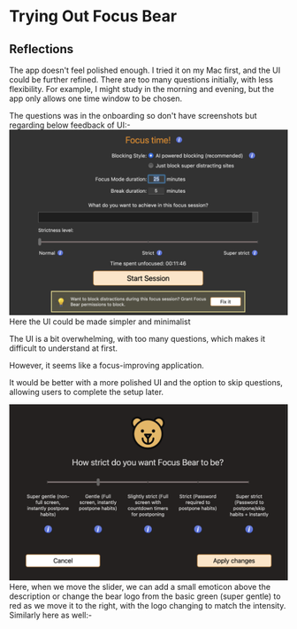 # Trying Out Focus Bear

## Reflections

The app doesn't feel polished enough. I tried it on my Mac first, and the UI could be further refined. There are too many questions initially, with less flexibility. For example, I might study in the morning and evening, but the app only allows one time window to be chosen.

The questions was in the onboarding so don't have screenshots but regarding below feedback of UI:-
![alt text](image-1.png)
Here the UI could be made simpler and minimalist

The UI is a bit overwhelming, with too many questions, which makes it difficult to understand at first.

However, it seems like a focus-improving application.

It would be better with a more polished UI and the option to skip questions, allowing users to complete the setup later.

![alt text](image.png)
Here, when we move the slider, we can add a small emoticon above the description or change the bear logo from the basic green (super gentle) to red as we move it to the right, with the logo changing to match the intensity.
Similarly here as well:-
